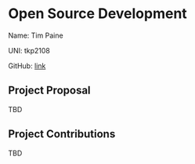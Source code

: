 # Open Source Development

Name: Tim Paine

UNI: tkp2108

GitHub: [link](https://github.com/timkpaine)

## Project Proposal
TBD

## Project Contributions
TBD
